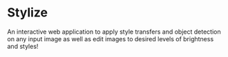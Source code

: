 # Stylize  

An interactive web application to apply style transfers and object detection on any input image as well as edit images to desired levels of brightness and styles!
